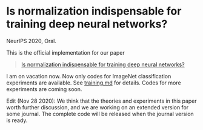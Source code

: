 # Is normalization indispensable for training deep neural networks?

NeurIPS 2020, Oral.

This is the official implementation for our  paper
> [Is normalization indispensable for training deep neural networks?](http://www.andrew.cmu.edu/user/kaihu/Is_normalization_indispensable_for_training_deep_neural_networks.pdf)



I am on vacation now. Now only codes for ImageNet classification experiments are available. See [training.md](https://github.com/hukkai/rescaling/blob/master/training.md) for details. Codes for more experiments are coming soon. 

Edit (Nov 28 2020): We think that the theories and experiments in this paper worth further discussion, and we are working on an extended version for some journal.  The complete code will be released when the journal version is ready.
